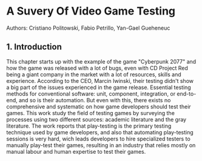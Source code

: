 # A Suvery Of Video Game Testing
Authors: Cristiano Politowski, Fabio Petrillo, Yan-Gael Gueheneuc

## 1. Introduction
This chapter starts up with the example of the game "Cyberpunk 2077" and how the game was released with a lot of bugs, even with CD Project Red being a giant company in the market with a lot of resources, skills and experience. According to the CEO, Marcin Iwinski, their testing didn't show a big part of the issues experienced in the game release.
Essential testing methods for conventional software: unit, component, integration, or end-to-end, and so is their automation. But even with this, there exists no comprehensive and systematic on how game developers should test their games.
This work study the field of testing games by surveying the processes using two different sources: academic literature and the gray literature.
The work reports that play-testing is the primary testing technique used by game developers, and also that automating play-testing sessions is very hard, wich leads developers to hire specialized testers to manually play-test their games, resulting in an industry that relies mostly on manual labour and human expertise to test their games. 
